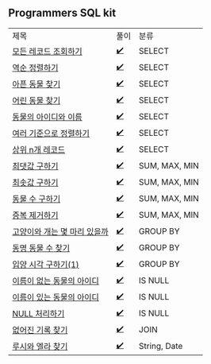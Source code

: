 ## Programmers SQL kit 
<div align="center">
    <table>
        <tr>
            <td>제목</td>
            <td>풀이</td>
            <td>분류</td>
        </tr>
        <tr>
            <td><a href="https://programmers.co.kr/learn/courses/30/lessons/59034">모든 레코드 조회하기</a></td>
            <td><a href="https://github.com/sieukim/algorithm-programmers/blob/master/sql/select/ex01.sql">✔️</a></td>
            <td>SELECT</td>
        </tr>   
        <tr>
            <td><a href="https://programmers.co.kr/learn/courses/30/lessons/59035">역순 정렬하기</a></td>
            <td><a href="https://github.com/sieukim/algorithm-programmers/blob/master/sql/select/ex02.sql">✔️</a></td>
            <td>SELECT</td>
        </tr>  
        <tr>
            <td><a href="https://programmers.co.kr/learn/courses/30/lessons/59036">아픈 동물 찾기</a></td>
            <td><a href="https://github.com/sieukim/algorithm-programmers/blob/master/sql/select/ex03.sql">✔️</a></td>
            <td>SELECT</td>
        </tr>  
        <tr>
            <td><a href="https://programmers.co.kr/learn/courses/30/lessons/59037">어린 동물 찾기</a></td>
            <td><a href="https://github.com/sieukim/algorithm-programmers/blob/master/sql/select/ex04.sql">✔️</a></td>
            <td>SELECT</td>
        </tr>  
        <tr>
            <td><a href="https://programmers.co.kr/learn/courses/30/lessons/590403">동물의 아이디와 이름</a></td>
            <td><a href="https://github.com/sieukim/algorithm-programmers/blob/master/sql/select/ex05.sql">✔️</a></td>
            <td>SELECT</td>
        </tr>  
        <tr>
            <td><a href="https://programmers.co.kr/learn/courses/30/lessons/590404">여러 기준으로 정렬하기</a></td>
            <td><a href="https://github.com/sieukim/algorithm-programmers/blob/master/sql/select/ex06.sql">✔️</a></td>
            <td>SELECT</td>
        </tr>  
        <tr>
            <td><a href="https://programmers.co.kr/learn/courses/30/lessons/590405">상위 n개 레코드</a></td>
            <td><a href="https://github.com/sieukim/algorithm-programmers/blob/master/sql/select/ex07.sql">✔️</a></td>
            <td>SELECT</td>
        </tr>  
        <tr>
            <td><a href="https://programmers.co.kr/learn/courses/30/lessons/59415">최댓값 구하기</a></td>
            <td><a href="https://github.com/sieukim/algorithm-programmers/blob/master/sql/sum_max_min/ex01.sql">✔️</a></td>
            <td>SUM, MAX, MIN</td>
        </tr>
        <tr>
            <td><a href="https://programmers.co.kr/learn/courses/30/lessons/59038">최솟값 구하기</a></td>
            <td><a href="https://github.com/sieukim/algorithm-programmers/blob/master/sql/sum_max_min/ex02.sql">✔️</a></td>
            <td>SUM, MAX, MIN</td>
        </tr>
        <tr>
            <td><a href="https://programmers.co.kr/learn/courses/30/lessons/59406">동물 수 구하기</a></td>
            <td><a href="https://github.com/sieukim/algorithm-programmers/blob/master/sql/sum_max_min/ex03.sql">✔️</a></td>
            <td>SUM, MAX, MIN</td>
        </tr>
        <tr>
            <td><a href="https://programmers.co.kr/learn/courses/30/lessons/59408">증복 제거하기</a></td>
            <td><a href="https://github.com/sieukim/algorithm-programmers/blob/master/sql/sum_max_min/ex04.sql">✔️</a></td>
            <td>SUM, MAX, MIN</td>
        </tr>
        <tr>
            <td><a href="https://programmers.co.kr/learn/courses/30/lessons/59040">고양이와 개는 몇 마리 있을까</a></td>
            <td><a href="https://github.com/sieukim/algorithm-programmers/blob/master/sql/group_by/ex01.sql">✔️</a></td>
            <td>GROUP BY</td>
        </tr>
        <tr>
            <td><a href="https://programmers.co.kr/learn/courses/30/lessons/59041">동명 동물 수 찾기</a></td>
            <td><a href="https://github.com/sieukim/algorithm-programmers/blob/master/sql/group_by/ex02.sql">✔️</a></td>
            <td>GROUP BY</td>
        </tr>
        <tr>
            <td><a href="https://programmers.co.kr/learn/courses/30/lessons/59412">입양 시각 구하기(1)</a></td>
            <td><a href="https://github.com/sieukim/algorithm-programmers/blob/master/sql/group_by/ex03.sql">✔️</a></td>
            <td>GROUP BY</td>
        </tr>
        <tr>
            <td><a href="https://programmers.co.kr/learn/courses/30/lessons/59039">이름이 없는 동물의 아이디</a></td>
            <td><a href="https://github.com/sieukim/algorithm-programmers/blob/master/sql/is_null/ex01.sql">✔️</a></td>
            <td>IS NULL</td>
        </tr>
        <tr>
            <td><a href="https://programmers.co.kr/learn/courses/30/lessons/59407">이름이 있는 동물의 아이디</a></td>
            <td><a href="https://github.com/sieukim/algorithm-programmers/blob/master/sql/is_null/ex02.sql">✔️</a></td>
            <td>IS NULL</td>
        </tr>
        <tr>
            <td><a href="https://programmers.co.kr/learn/courses/30/lessons/59410">NULL 처리하기</a></td>
            <td><a href="https://github.com/sieukim/algorithm-programmers/blob/master/sql/is_null/ex03.sql">✔️</a></td>
            <td>IS NULL</td>
        </tr>
        <tr>
            <td><a href="https://programmers.co.kr/learn/courses/30/lessons/59042">없어진 기록 찾기</a></td>
            <td><a href="https://github.com/sieukim/algorithm-programmers/blob/master/sql/join/ex01.sql">✔️</a></td>
            <td>JOIN</td>
        </tr>
        <tr>
            <td><a href="https://programmers.co.kr/learn/courses/30/lessons/59046">루시와 엘라 찾기</a></td>
            <td><a href="https://github.com/sieukim/algorithm-programmers/blob/master/sql/string_date/ex01.sql">✔️</a></td>
            <td>String, Date</td>
        </tr>
    </table>
</div>